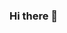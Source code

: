 ### Hi there 👋

<!--
**Turtle24/Turtle24** is a ✨ _special_ ✨ repository because its `README.md` (this file) appears on your GitHub profile.

<details>
  <summary>:zap: Github Stats</summary>
  <img src="https://github-readme-stats.vercel.app/api?username=Turtle24&&show_icons=true&title_color=222222&icon_color=03A87C&text_color=333333&bg_color=ffffff">
</details>

<details>
  <summary>:zap: Languages Used</summary>
  <img src="https://github-readme-stats.vercel.app/api/top-langs/?username=Turtle24&layout=compact&bg_color=ffffff&text_color=333333">
</details>
<br/>

